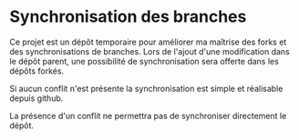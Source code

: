 # Synchronisation des branches

Ce projet est un dépôt temporaire pour améliorer ma maîtrise des forks et des synchronisations de branches. Lors de l'ajout d'une modification dans le dépôt parent, une possibilité de synchronisation sera offerte dans les dépôts forkés.

Si aucun conflit n'est présente la synchronisation est simple et réalisable depuis github.

La présence d'un conflit ne permettra pas de synchroniser directement le dépôt.
